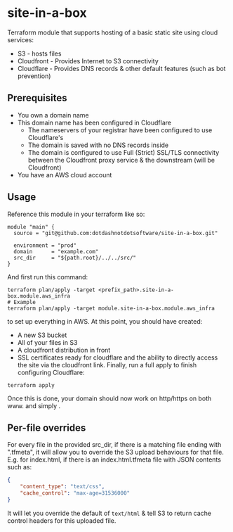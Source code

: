 # site-in-a-box
Terraform module that supports hosting of a basic static site using cloud services:
- S3 - hosts files
- Cloudfront - Provides Internet to S3 connectivity
- Cloudflare - Provides DNS records & other default features (such as bot prevention)

## Prerequisites
- You own a domain name
- This domain name has been configured in Cloudflare
    - The nameservers of your registrar have been configured to use Cloudflare's
    - The domain is saved with no DNS records inside
    - The domain is configured to use Full (Strict) SSL/TLS connectivity between the Cloudfront proxy service & the downstream (will be Cloudfront)
- You have an AWS cloud account

## Usage

Reference this module in your terraform like so:
```
module "main" {
  source = "git@github.com:dotdashnotdotsoftware/site-in-a-box.git"

  environment = "prod"
  domain      = "example.com"
  src_dir     = "${path.root}/../../src/"
}
```
And first run this command:
```
terraform plan/apply -target <prefix_path>.site-in-a-box.module.aws_infra
# Example
terraform plan/apply -target module.site-in-a-box.module.aws_infra
```
to set up everything in AWS. At this point, you should have created:
- A new S3 bucket
- All of your files in S3
- A cloudfront distribution in front
- SSL certificates ready for cloudflare
and the ability to directly access the site via the cloudfront link. Finally, run a full apply to finish configuring Cloudflare:
```
terraform apply
```
Once this is done, your domain should now work on http/https on both www.<your-domain> and simply <your-domain>.

## Per-file overrides

For every file in the provided src_dir, if there is a matching file ending with ".tfmeta", it will allow you to override the S3 upload behaviours for that file. E.g. for index.html, if there is an index.html.tfmeta file with JSON contents such as:
```json
{
    "content_type": "text/css",
    "cache_control": "max-age=31536000"
}
```
It will let you override the default of `text/html` & tell S3 to return cache control headers for this uploaded file.